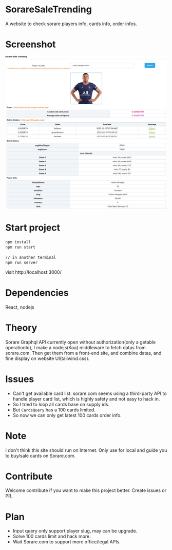 # SorareSaleTrending
A website to check sorare players info, cards info, order infos.

# Screenshot
![alt screenshot](https://github.com/fishenal/SorareSaleTrending/blob/main/demoImages/demo1.jpg?raw=true)

# Start project
```
npm install
npm run start

// in another terminal
npm run server
```

visit http://localhost:3000/

# Dependencies
React, nodejs

# Theory
Sorare Graphql API currently open without authorization(only a getable operationId), I make a nodejs(Koa) middleware to fetch datas from sorare.com. Then get them from a front-end site, and combine datas, and fine display on website UI(tailwind.css).

# Issues
- Can't get available card list. sorare.com seems using a third-party API to handle player card list, which is highly safety and not easy to hack in.
- So I tried to loop all cards base on supply ids.
- But ```CardsQuery``` has a 100 cards limited.
- So now we can only get latest 100 cards order info.

# Note
I don't think this site should run on Internet. Only use for local and guide you to buy/sale cards on Sorare.com.

# Contribute
Welcome contribute if you want to make this project better. Create issues or PR.

# Plan
- Input query only support player slug, may can be upgrade.
- Solve 100 cards limit and hack more.
- Wait Sorare.com to support more office/legal APIs.

